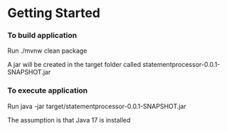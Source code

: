 
# Getting Started

### To build application
Run ./mvnw clean package

A jar will be created in the target folder called statementprocessor-0.0.1-SNAPSHOT.jar

### To execute application
Run java -jar target/statementprocessor-0.0.1-SNAPSHOT.jar

The assumption is that Java 17 is installed

